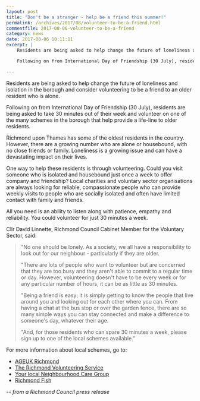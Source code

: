 ```yaml
---
layout: post
title: "Don't be a stranger - help be a friend this summer!"
permalink: /archives/2017/08/volunteer-to-be-a-friend.html
commentfile: 2017-08-06-volunteer-to-be-a-friend
category: news
date: 2017-08-06 10:11:11
excerpt: |
    Residents are being asked to help change the future of loneliness and isolation in the borough and consider volunteering to be a friend to an older resident who is alone.

    Following on from International Day of Friendship (30 July), residents are being asked to take 30 minutes out of their week and volunteer on one of the many schemes in the borough that help provide a life-line to older residents.

---
```


Residents are being asked to help change the future of loneliness and isolation in the borough and consider volunteering to be a friend to an older resident who is alone.

Following on from International Day of Friendship (30 July), residents are being asked to take 30 minutes out of their week and volunteer on one of the many schemes in the borough that help provide a life-line to older residents.

Richmond upon Thames has some of the oldest residents in the country. However, there are a growing number who are alone or housebound, with no close friends or family. Loneliness is a growing issue and can have a devastating impact on their lives.

One way to help these residents is through volunteering. Could you visit someone who is isolated and housebound just once a week to offer company and friendship?
Local charities and voluntary sector organisations are always looking for reliable, compassionate people who can provide weekly visits to people who are socially isolated and often have limited contact with family and friends.

All you need is an ability to listen along with patience, empathy and reliability. You could volunteer for just 30 minutes a week.

Cllr David Linnette, Richmond Council Cabinet Member for the Voluntary Sector, said:

> "No one should be lonely. As a society, we all have a responsibility to look out for our neighbour - particularly if they are older.
> 
>  "There are lots of people who want to volunteer but are concerned that they are too busy and they aren't able to commit to a regular time or day. However, volunteering doesn't have to be every week or for any particular number of hours, it can be as little as 30 minutes.
> 
>  "Being a friend is easy; it is simply getting to know the people that live around you and looking out for each other where you can. From having a chat at the bus stop or over the garden fence, there are so many simple ways you can stay connected and make a difference to someone's day, whatever their age.
> 
> 
>  "And, for those residents who can spare 30 minutes a week, please sign up to one of the local schemes available."
> 
> 
 For more information about local schemes, go to:

-   [AGEUK Richmond](http://www.ageuk.org.uk/richmonduponthames/how-you-can-help-new/volunteering/)
-   [The Richmond Volunteering Service](http://www.richmondcvs.org.uk)
-   [Your local Neighbourhood Care Group](http://www.acbe.co.uk/ncg/)
-   [Richmond Fish](http://www.fishhelp.org.uk/how-can-i-help-fish.html)

<cite>-- from a Richmond Council press release</cite>
